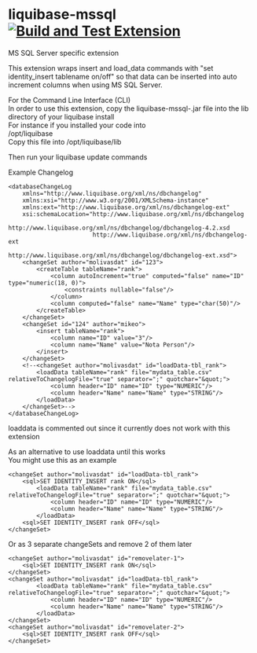 liquibase-mssql [![Build and Test Extension](https://github.com/liquibase/liquibase-mssql/actions/workflows/build.yml/badge.svg)](https://github.com/liquibase/liquibase-mssql/actions/workflows/build.yml)
===============

MS SQL Server specific extension


This extension wraps insert and load\_data commands with "set identity\_insert tablename on/off" 
so that data can be inserted into auto increment columns when using MS SQL Server. 

For the Command Line Interface (CLI)\
In order to use this extension, copy the liquibase-mssql-<version>.jar file into the lib directory of your liquibase install\
For instance if you installed your code into\
  /opt/liquibase \
  Copy this file into /opt/liquibase/lib

Then run your liquibase update commands

 

Example Changelog 
```
<databaseChangeLog
	xmlns="http://www.liquibase.org/xml/ns/dbchangelog"
    xmlns:xsi="http://www.w3.org/2001/XMLSchema-instance"
    xmlns:ext="http://www.liquibase.org/xml/ns/dbchangelog-ext"
    xsi:schemaLocation="http://www.liquibase.org/xml/ns/dbchangelog
						http://www.liquibase.org/xml/ns/dbchangelog/dbchangelog-4.2.xsd
						http://www.liquibase.org/xml/ns/dbchangelog-ext
						http://www.liquibase.org/xml/ns/dbchangelog/dbchangelog-ext.xsd">
	<changeSet author="molivasdat" id="123">
        <createTable tableName="rank">
            <column autoIncrement="true" computed="false" name="ID" type="numeric(18, 0)">
                <constraints nullable="false"/>
            </column>
            <column computed="false" name="Name" type="char(50)"/>
        </createTable>
    </changeSet>
    <changeSet id="124" author="mikeo">
        <insert tableName="rank">
            <column name="ID" value="3"/>
            <column name="Name" value="Nota Person"/>
        </insert>
    </changeSet>
    <!--<changeSet author="molivasdat" id="loadData-tbl_rank">
		<loadData tableName="rank" file="mydata_table.csv" relativeToChangelogFile="true" separator=";" quotchar="&quot;">
			<column header="ID" name="ID" type="NUMERIC"/>
			<column header="Name" name="Name" type="STRING"/>
		</loadData>
	</changeSet>-->
</databaseChangeLog>
```

loaddata is commented out since it currently does not work with this extension

As an alternative to use loaddata until this works \
You might use this as an example
```
<changeSet author="molivasdat" id="loadData-tbl_rank">
    <sql>SET IDENTITY_INSERT rank ON</sql>
		<loadData tableName="rank" file="mydata_table.csv" relativeToChangelogFile="true" separator=";" quotchar="&quot;">
			<column header="ID" name="ID" type="NUMERIC"/>
			<column header="Name" name="Name" type="STRING"/>
		</loadData>
    <sql>SET IDENTITY_INSERT rank OFF</sql>
</changeSet>
```

Or 
as 3 separate changeSets and remove 2 of them later
```
<changeSet author="molivasdat" id="removelater-1">
    <sql>SET IDENTITY_INSERT rank ON</sql>
</changeSet>
<changeSet author="molivasdat" id="loadData-tbl_rank">
		<loadData tableName="rank" file="mydata_table.csv" relativeToChangelogFile="true" separator=";" quotchar="&quot;">
			<column header="ID" name="ID" type="NUMERIC"/>
			<column header="Name" name="Name" type="STRING"/>
		</loadData>
</changeSet>
<changeSet author="molivasdat" id="removelater-2">
    <sql>SET IDENTITY_INSERT rank OFF</sql>
</changeSet>
```
